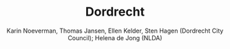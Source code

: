 ---
layout: casestudy
name: dordrecht
title: Dordrecht
image: dordrecht.jpg
author: Karin Noeverman, Thomas Jansen, Ellen Kelder, Sten Hagen (Dordrecht City Council); Helena de Jong (NLDA) 
active: case-studies
---
